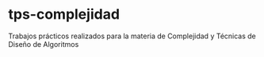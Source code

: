 # tps-complejidad
Trabajos prácticos realizados para la materia de Complejidad y Técnicas de Diseño de Algoritmos
